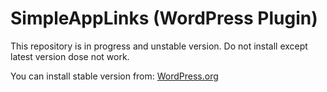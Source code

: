 SimpleAppLinks (WordPress Plugin)
========

This repository is in progress and unstable version. Do not install except latest version dose not work.

You can install stable version from: [WordPress.org](http://wordpress.org/plugins/simpleapplinks/)

